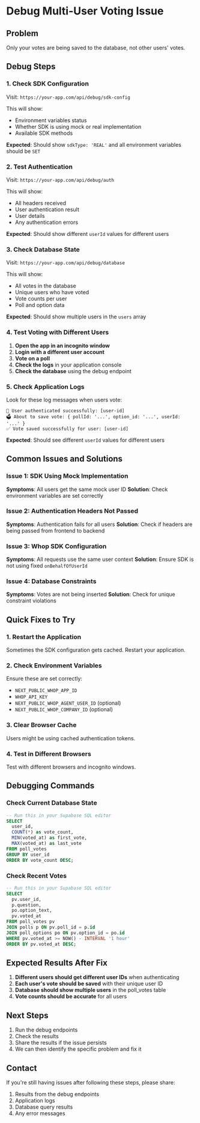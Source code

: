 # Debug Multi-User Voting Issue

## Problem
Only your votes are being saved to the database, not other users' votes.

## Debug Steps

### 1. Check SDK Configuration
Visit: `https://your-app.com/api/debug/sdk-config`

This will show:
- Environment variables status
- Whether SDK is using mock or real implementation
- Available SDK methods

**Expected**: Should show `sdkType: 'REAL'` and all environment variables should be `SET`

### 2. Test Authentication
Visit: `https://your-app.com/api/debug/auth`

This will show:
- All headers received
- User authentication result
- User details
- Any authentication errors

**Expected**: Should show different `userId` values for different users

### 3. Check Database State
Visit: `https://your-app.com/api/debug/database`

This will show:
- All votes in the database
- Unique users who have voted
- Vote counts per user
- Poll and option data

**Expected**: Should show multiple users in the `users` array

### 4. Test Voting with Different Users

1. **Open the app in an incognito window**
2. **Login with a different user account**
3. **Vote on a poll**
4. **Check the logs** in your application console
5. **Check the database** using the debug endpoint

### 5. Check Application Logs

Look for these log messages when users vote:

```
🔐 User authenticated successfully: [user-id]
🗳️ About to save vote: { pollId: '...', option_id: '...', userId: '...' }
✅ Vote saved successfully for user: [user-id]
```

**Expected**: Should see different `userId` values for different users

## Common Issues and Solutions

### Issue 1: SDK Using Mock Implementation
**Symptoms**: All users get the same mock user ID
**Solution**: Check environment variables are set correctly

### Issue 2: Authentication Headers Not Passed
**Symptoms**: Authentication fails for all users
**Solution**: Check if headers are being passed from frontend to backend

### Issue 3: Whop SDK Configuration
**Symptoms**: All requests use the same user context
**Solution**: Ensure SDK is not using fixed `onBehalfOfUserId`

### Issue 4: Database Constraints
**Symptoms**: Votes are not being inserted
**Solution**: Check for unique constraint violations

## Quick Fixes to Try

### 1. Restart the Application
Sometimes the SDK configuration gets cached. Restart your application.

### 2. Check Environment Variables
Ensure these are set correctly:
- `NEXT_PUBLIC_WHOP_APP_ID`
- `WHOP_API_KEY`
- `NEXT_PUBLIC_WHOP_AGENT_USER_ID` (optional)
- `NEXT_PUBLIC_WHOP_COMPANY_ID` (optional)

### 3. Clear Browser Cache
Users might be using cached authentication tokens.

### 4. Test in Different Browsers
Test with different browsers and incognito windows.

## Debugging Commands

### Check Current Database State
```sql
-- Run this in your Supabase SQL editor
SELECT 
  user_id,
  COUNT(*) as vote_count,
  MIN(voted_at) as first_vote,
  MAX(voted_at) as last_vote
FROM poll_votes
GROUP BY user_id
ORDER BY vote_count DESC;
```

### Check Recent Votes
```sql
-- Run this in your Supabase SQL editor
SELECT 
  pv.user_id,
  p.question,
  po.option_text,
  pv.voted_at
FROM poll_votes pv
JOIN polls p ON pv.poll_id = p.id
JOIN poll_options po ON pv.option_id = po.id
WHERE pv.voted_at >= NOW() - INTERVAL '1 hour'
ORDER BY pv.voted_at DESC;
```

## Expected Results After Fix

1. **Different users should get different user IDs** when authenticating
2. **Each user's vote should be saved** with their unique user ID
3. **Database should show multiple users** in the poll_votes table
4. **Vote counts should be accurate** for all users

## Next Steps

1. Run the debug endpoints
2. Check the results
3. Share the results if the issue persists
4. We can then identify the specific problem and fix it

## Contact

If you're still having issues after following these steps, please share:
1. Results from the debug endpoints
2. Application logs
3. Database query results
4. Any error messages

